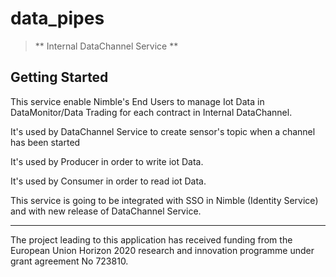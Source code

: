 # data_pipes

> ** Internal DataChannel Service **

<a name="getting-started"></a>
## Getting Started

This service enable Nimble's End Users to manage Iot Data in DataMonitor/Data Trading for each contract in Internal DataChannel.

It's used by DataChannel Service to create sensor's topic when a channel has been started

It's used by Producer in order to write iot Data.

It's used by Consumer in order to read iot Data.

This service is going to be integrated with SSO in Nimble (Identity Service) and with new release of DataChannel Service.

 ---
The project leading to this application has received funding from the European Union Horizon 2020 research and innovation programme under grant agreement No 723810.

